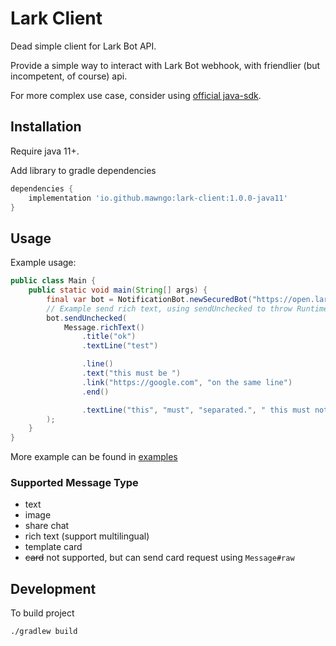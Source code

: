 # Lark Client

Dead simple client for Lark Bot API.

Provide a simple way to interact with Lark Bot webhook, with friendlier (but incompetent, of course) api.

For more complex use case, consider using [official java-sdk](https://github.com/larksuite/oapi-sdk-java).

## Installation

Require java 11+.

Add library to gradle dependencies

```groovy
dependencies {
    implementation 'io.github.mawngo:lark-client:1.0.0-java11'
}
```

## Usage

Example usage:

```java
public class Main {
    public static void main(String[] args) {
        final var bot = NotificationBot.newSecuredBot("https://open.larksuite.com/open-apis/bot/v2/hook/<id>", "<key>");
        // Example send rich text, using sendUnchecked to throw RuntimeException.
        bot.sendUnchecked(
            Message.richText()
                .title("ok")
                .textLine("test")

                .line()
                .text("this must be ")
                .link("https://google.com", "on the same line")
                .end()

                .textLine("this", "must", "separated.", " this must not")
        );
    }
}
```

More example can be found in [examples](src/main/java/io/github/mawngo/lark/examples)

### Supported Message Type

- text
- image
- share chat
- rich text (support multilingual)
- template card
- ~~card~~ not supported, but can send card request using `Message#raw`

## Development

To build project

```shell
./gradlew build
```
